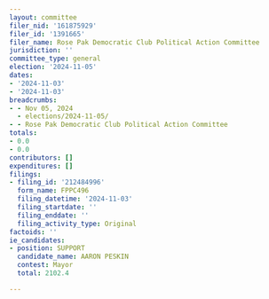 ```yaml
---
layout: committee
filer_nid: '161875929'
filer_id: '1391665'
filer_name: Rose Pak Democratic Club Political Action Committee
jurisdiction: ''
committee_type: general
election: '2024-11-05'
dates:
- '2024-11-03'
- '2024-11-03'
breadcrumbs:
- - Nov 05, 2024
  - elections/2024-11-05/
- - Rose Pak Democratic Club Political Action Committee
totals:
- 0.0
- 0.0
contributors: []
expenditures: []
filings:
- filing_id: '212484996'
  form_name: FPPC496
  filing_datetime: '2024-11-03'
  filing_startdate: ''
  filing_enddate: ''
  filing_activity_type: Original
factoids: ''
ie_candidates:
- position: SUPPORT
  candidate_name: AARON PESKIN
  contest: Mayor
  total: 2102.4

---
```


